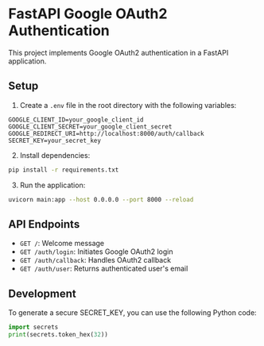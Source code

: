 # FastAPI Google OAuth2 Authentication

This project implements Google OAuth2 authentication in a FastAPI application.

## Setup

1. Create a `.env` file in the root directory with the following variables:
```
GOOGLE_CLIENT_ID=your_google_client_id
GOOGLE_CLIENT_SECRET=your_google_client_secret
GOOGLE_REDIRECT_URI=http://localhost:8000/auth/callback
SECRET_KEY=your_secret_key
```

2. Install dependencies:
```bash
pip install -r requirements.txt
```

3. Run the application:
```bash
uvicorn main:app --host 0.0.0.0 --port 8000 --reload
```

## API Endpoints

- `GET /`: Welcome message
- `GET /auth/login`: Initiates Google OAuth2 login
- `GET /auth/callback`: Handles OAuth2 callback
- `GET /auth/user`: Returns authenticated user's email

## Development

To generate a secure SECRET_KEY, you can use the following Python code:
```python
import secrets
print(secrets.token_hex(32))
```